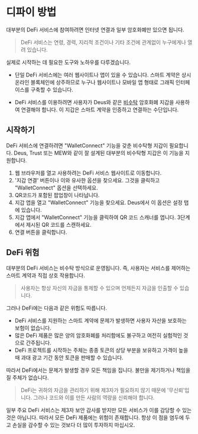 # 디파이 방법

대부분의 DeFi 서비스에 참여하려면 인터넷 연결과 일부 암호화폐만 있으면 됩니다.

> DeFi 서비스는 연령, 경력, 지리적 조건이나 기타 조건에 관계없이 누구에게나 열려 있습니다.

실제로 시작하는 데 필요한 도구와 노하우를 다루겠습니다.

- 단일 DeFi 서비스에는 여러 웹사이트나 앱이 있을 수 있습니다. 스마트 계약은 상시 온라인 블록체인에 상주하므로 누구나 웹사이트나 모바일 앱 형태로 그래픽 인터페이스를 구축할 수 있습니다.

- DeFi 서비스를 이용하려면 사용자가 Deus와 같은 [비수탁](../../fundamentals/ko/2-wallets-basics.md) 암호화폐 지갑을 사용하여 연결해야 합니다. 이 지갑은 스마트 계약을 인증하고 연결하는 수단입니다.

## 시작하기

DeFi 서비스에 연결하려면 "WalletConnect" 기능을 갖춘 비수탁형 지갑이 필요합니다. Deus, Trust 또는 MEW와 같이 잘 설계된 대부분의 비수탁형 지갑은 이 기능을 지원합니다.

1. 웹 브라우저를 열고 사용하려는 DeFi 서비스 웹사이트로 이동합니다.
2. '지갑 연결' 버튼이나 이와 유사한 옵션을 찾으세요. 그것을 클릭하고 "WalletConnect" 옵션을 선택하세요.
3. QR코드가 포함된 팝업창이 나타납니다.
4. 지갑 앱을 열고 "WalletConnect" 기능을 찾으세요. Deus에서 이 옵션은 설정 탭에 있습니다.
5. 지갑 앱에서 "WalletConnect" 기능을 클릭하여 QR 코드 스캐너를 엽니다. 3단계에서 제시된 QR 코드를 스캔하세요.
6. 연결 버튼을 클릭합니다.

## DeFi 위험

대부분의 DeFi 서비스는 비수탁 방식으로 운영됩니다. 즉, 사용자는 서비스를 제어하는 ​​스마트 계약과 직접 상호 작용합니다.

> 사용자는 항상 자신의 자금을 통제할 수 있으며 언제든지 자금을 인출할 수 있습니다.

그러나 DeFi에는 다음과 같은 위험도 따릅니다.

- DeFi 서비스를 지원하는 스마트 계약에 문제가 발생하면 사용자 자산을 보호하는 보험이 없습니다.
- 많은 DeFi 제품은 많은 양의 암호화폐를 처리함에도 불구하고 여전히 실험적인 것으로 간주됩니다.
- DeFi 프로젝트를 시작하는 주체는 종종 토큰의 상당 부분을 보유하고 가격이 높을 때 과대 광고 기간 동안 토큰을 판매할 수 있습니다.

따라서 DeFi에서는 문제가 발생할 경우 모든 책임을 집니다. 불만을 제기하거나 책임을 질 주체가 없습니다.

> DeFi는 귀하의 자금을 관리하기 위해 제3자가 필요하지 않기 때문에 '무신뢰'입니다. 그러나 코드와 이를 만든 사람의 역량을 신뢰해야 합니다.

일부 주요 DeFi 서비스는 제3자 보안 감사를 받지만 모든 서비스가 이를 감당할 수 있는 것은 아닙니다. 따라서 모든 DeFi 제품에는 위험이 존재합니다. 항상 이 점을 염두에 두고 손실을 감수할 수 있는 것보다 더 많이 투자하지 마십시오.